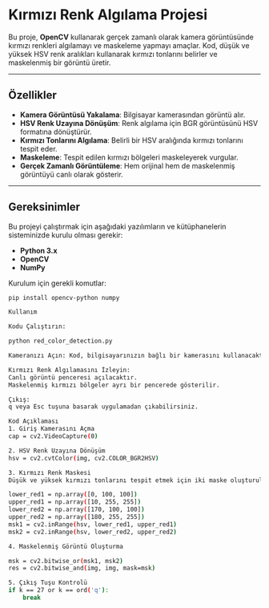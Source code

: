 # Kırmızı Renk Algılama Projesi

Bu proje, **OpenCV** kullanarak gerçek zamanlı olarak kamera görüntüsünde kırmızı renkleri algılamayı ve maskeleme yapmayı amaçlar. Kod, düşük ve yüksek HSV renk aralıkları kullanarak kırmızı tonlarını belirler ve maskelenmiş bir görüntü üretir.

---

## Özellikler

- **Kamera Görüntüsü Yakalama**: Bilgisayar kamerasından görüntü alır.
- **HSV Renk Uzayına Dönüşüm**: Renk algılama için BGR görüntüsünü HSV formatına dönüştürür.
- **Kırmızı Tonlarını Algılama**: Belirli bir HSV aralığında kırmızı tonlarını tespit eder.
- **Maskeleme**: Tespit edilen kırmızı bölgeleri maskeleyerek vurgular.
- **Gerçek Zamanlı Görüntüleme**: Hem orijinal hem de maskelenmiş görüntüyü canlı olarak gösterir.

---

## Gereksinimler

Bu projeyi çalıştırmak için aşağıdaki yazılımların ve kütüphanelerin sisteminizde kurulu olması gerekir:

- **Python 3.x**
- **OpenCV**
- **NumPy**

Kurulum için gerekli komutlar:
```bash
pip install opencv-python numpy

Kullanım

Kodu Çalıştırın:

python red_color_detection.py

Kameranızı Açın: Kod, bilgisayarınızın bağlı bir kamerasını kullanacaktır.

Kırmızı Renk Algılamasını İzleyin:
Canlı görüntü penceresi açılacaktır.
Maskelenmiş kırmızı bölgeler ayrı bir pencerede gösterilir.

Çıkış:
q veya Esc tuşuna basarak uygulamadan çıkabilirsiniz.

Kod Açıklaması
1. Giriş Kamerasını Açma
cap = cv2.VideoCapture(0)

2. HSV Renk Uzayına Dönüşüm
hsv = cv2.cvtColor(img, cv2.COLOR_BGR2HSV)

3. Kırmızı Renk Maskesi
Düşük ve yüksek kırmızı tonlarını tespit etmek için iki maske oluşturulur:

lower_red1 = np.array([0, 100, 100])
upper_red1 = np.array([10, 255, 255])
lower_red2 = np.array([170, 100, 100])
upper_red2 = np.array([180, 255, 255])
msk1 = cv2.inRange(hsv, lower_red1, upper_red1)
msk2 = cv2.inRange(hsv, lower_red2, upper_red2)

4. Maskelenmiş Görüntü Oluşturma

msk = cv2.bitwise_or(msk1, msk2)
res = cv2.bitwise_and(img, img, mask=msk)

5. Çıkış Tuşu Kontrolü
if k == 27 or k == ord('q'):
    break

